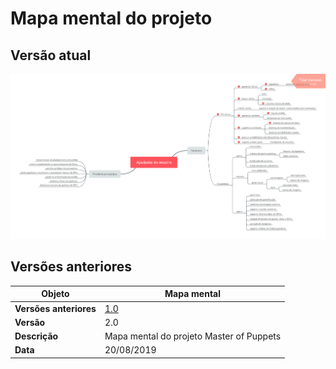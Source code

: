 # Mapa mental do projeto

## Versão atual
![Versão 2](../img/mindmap/mindmapv2.png)

## Versões anteriores


|**Objeto**|**Mapa mental**|
|--|--|
|**Versões anteriores**| [1.0](../img/mindmap/mindmapv2.png) |
|**Versão**| 2.0 |
| **Descrição** | Mapa mental do projeto Master of Puppets |
| **Data** | 20/08/2019 |
